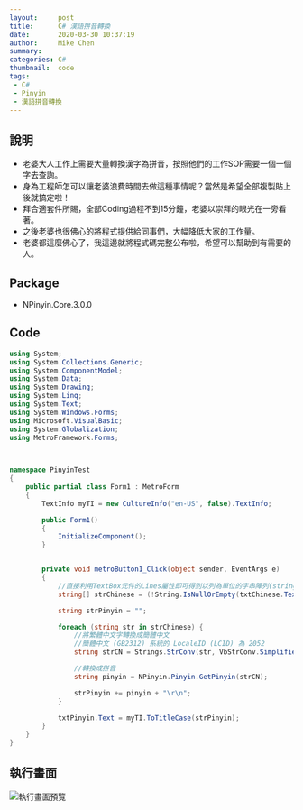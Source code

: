 ```yaml
---
layout:     post
title:      C# 漢語拼音轉換
date:       2020-03-30 10:37:19
author:     Mike Chen
summary:    
categories: C#
thumbnail:  code
tags:
 - C#
 - Pinyin
 - 漢語拼音轉換
---
```



## 說明
* 老婆大人工作上需要大量轉換漢字為拼音，按照他們的工作SOP需要一個一個字去查詢。
* 身為工程師怎可以讓老婆浪費時間去做這種事情呢？當然是希望全部複製貼上後就搞定啦！
* 拜合適套件所賜，全部Coding過程不到15分鐘，老婆以崇拜的眼光在一旁看著。
* 之後老婆也很佛心的將程式提供給同事們，大幅降低大家的工作量。
* 老婆都這麼佛心了，我這邊就將程式碼完整公布啦，希望可以幫助到有需要的人。

## Package
* NPinyin.Core.3.0.0

## Code

```csharp
using System;
using System.Collections.Generic;
using System.ComponentModel;
using System.Data;
using System.Drawing;
using System.Linq;
using System.Text;
using System.Windows.Forms;
using Microsoft.VisualBasic;
using System.Globalization;
using MetroFramework.Forms;
 


namespace PinyinTest
{
    public partial class Form1 : MetroForm
    {
        TextInfo myTI = new CultureInfo("en-US", false).TextInfo;

        public Form1()
        {
            InitializeComponent();
        }


        private void metroButton1_Click(object sender, EventArgs e)
        {
            //直接利用TextBox元件的Lines屬性即可得到以列為單位的字串陣列(string[])
            string[] strChinese = (!String.IsNullOrEmpty(txtChinese.Text.Trim())) ? txtChinese.Lines : null;

            string strPinyin = "";

            foreach (string str in strChinese) {
                //將繁體中文字轉換成簡體中文
                //簡體中文 (GB2312) 系統的 LocaleID (LCID) 為 2052
                string strCN = Strings.StrConv(str, VbStrConv.SimplifiedChinese, 2052);

                //轉換成拼音
                string pinyin = NPinyin.Pinyin.GetPinyin(strCN);

                strPinyin += pinyin + "\r\n";
            }

            txtPinyin.Text = myTI.ToTitleCase(strPinyin);
        }
    }
}

```

## 執行畫面
![執行畫面預覽](https://i.imgur.com/vZcssNn.png)